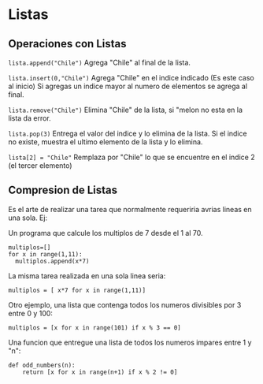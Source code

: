 # Listas
## Operaciones con Listas

`lista.append("Chile")` 	Agrega "Chile" al final de la lista.

`lista.insert(0,"Chile")` 	Agrega "Chile" en el indice indicado (Es este caso al inicio)
				Si agregas un indice mayor al numero de elementos se agrega al final.

`lista.remove("Chile")` 	Elimina "Chile" de la lista, si "melon no esta en la lista da error.

`lista.pop(3)` 			Entrega el valor del indice y lo elimina de la lista.
				Si el indice no existe, muestra el ultimo elemento de la lista y lo elimina.

`lista[2] = "Chile"` 		Remplaza por "Chile" lo que se encuentre en el indice 2 (el tercer elemento)

## Compresion de Listas
Es el arte de realizar una tarea que normalmente requeriria avrias lineas en una sola. Ej:

Un programa que calcule los multiplos de 7 desde el 1 al 70.

```
multiplos=[]
for x in range(1,11):
  multiplos.append(x*7)
```

La misma tarea realizada en una sola linea seria:

```
multiplos = [ x*7 for x in range(1,11)]
```

Otro ejemplo, una lista que contenga todos los numeros divisibles por 3 entre 0 y 100:

```
multiplos = [x for x in range(101) if x % 3 == 0]
```
Una funcion que entregue una lista de todos los numeros impares entre 1 y "n":

```
def odd_numbers(n):
	return [x for x in range(n+1) if x % 2 != 0]
```
  

